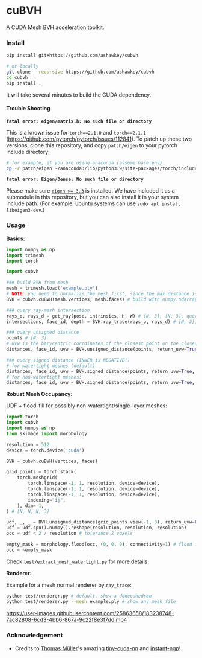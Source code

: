 # cuBVH

A CUDA Mesh BVH acceleration toolkit.

### Install

```bash
pip install git+https://github.com/ashawkey/cubvh

# or locally
git clone --recursive https://github.com/ashawkey/cubvh
cd cubvh
pip install .
```
It will take several minutes to build the CUDA dependency.

#### Trouble Shooting
**`fatal error: eigen/matrix.h: No such file or directory`**

This is a known issue for `torch==2.1.0` and `torch==2.1.1` (https://github.com/pytorch/pytorch/issues/112841). 
To patch up these two versions, clone this repository, and copy `patch/eigen` to your pytorch include directory:
```bash
# for example, if you are using anaconda (assume base env)
cp -r patch/eigen ~/anaconda3/lib/python3.9/site-packages/torch/include/pybind11/
```

**`fatal error: Eigen/Dense: No such file or directory`**

Please make sure [`eigen >= 3.3`](https://eigen.tuxfamily.org/index.php?title=Main_Page) is installed. 
We have included it as a submodule in this repository, but you can also install it in your system include path.
(For example, ubuntu systems can use `sudo apt install libeigen3-dev`.)

### Usage

**Basics:**

```python
import numpy as np
import trimesh
import torch

import cubvh

### build BVH from mesh
mesh = trimesh.load('example.ply')
# NOTE: you need to normalize the mesh first, since the max distance is hard-coded to 10.
BVH = cubvh.cuBVH(mesh.vertices, mesh.faces) # build with numpy.ndarray/torch.Tensor

### query ray-mesh intersection
rays_o, rays_d = get_ray(pose, intrinsics, H, W) # [N, 3], [N, 3], query with torch.Tensor (cuda)
intersections, face_id, depth = BVH.ray_trace(rays_o, rays_d) # [N, 3], [N,], [N,]

### query unsigned distance
points # [N, 3]
# uvw is the barycentric corrdinates of the closest point on the closest face (None if `return_uvw` is False).
distances, face_id, uvw = BVH.unsigned_distance(points, return_uvw=True) # [N], [N], [N, 3]

### query signed distance (INNER is NEGATIVE!)
# for watertight meshes (default)
distances, face_id, uvw = BVH.signed_distance(points, return_uvw=True, mode='watertight') # [N], [N], [N, 3]
# for non-watertight meshes:
distances, face_id, uvw = BVH.signed_distance(points, return_uvw=True, mode='raystab') # [N], [N], [N, 3]
```

**Robust Mesh Occupancy:**

UDF + flood-fill for possibly non-watertight/single-layer meshes:

```python
import torch
import cubvh
import numpy as np
from skimage import morphology

resolution = 512
device = torch.device('cuda')

BVH = cubvh.cuBVH(vertices, faces)

grid_points = torch.stack(
    torch.meshgrid(
        torch.linspace(-1, 1, resolution, device=device),
        torch.linspace(-1, 1, resolution, device=device),
        torch.linspace(-1, 1, resolution, device=device),
        indexing="ij",
    ), dim=-1,
) # [N, N, N, 3]

udf, _, _ = BVH.unsigned_distance(grid_points.view(-1, 3), return_uvw=False)
udf = udf.cpu().numpy().reshape(resolution, resolution, resolution)
occ = udf < 2 / resolution # tolerance 2 voxels

empty_mask = morphology.flood(occ, (0, 0, 0), connectivity=1) # flood from the corner, which is for sure empty
occ = ~empty_mask
```
Check [`test/extract_mesh_watertight.py`](test/extract_mesh_watertight.py) for more details.


**Renderer:**

Example for a mesh normal renderer by `ray_trace`:

```bash
python test/renderer.py # default, show a dodecahedron
python test/renderer.py --mesh example.ply # show any mesh file
```

https://user-images.githubusercontent.com/25863658/183238748-7ac82808-6cd3-4bb6-867a-9c22f8e3f7dd.mp4


### Acknowledgement

* Credits to [Thomas Müller](https://tom94.net/)'s amazing [tiny-cuda-nn](https://github.com/NVlabs/tiny-cuda-nn) and [instant-ngp](https://github.com/NVlabs/instant-ngp)!
